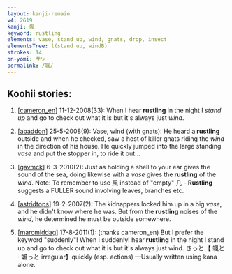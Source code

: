```yaml
---
layout: kanji-remain
v4: 2619
kanji: 颯
keyword: rustling
elements: vase, stand up, wind, gnats, drop, insect
elementsTree: l(stand up, windB)
strokes: 14
on-yomi: サツ
permalink: /颯/
---
```


## Koohii stories: 

1) [<a href="http://kanji.koohii.com/profile/cameron_en">cameron_en</a>] 11-12-2008(33): When I hear<strong> rustling</strong> in the night I <em>stand up</em> and go to check out what it is but it&#039;s always just <em>wind</em>.

2) [<a href="http://kanji.koohii.com/profile/abaddon">abaddon</a>] 25-5-2008(9): Vase, wind (with gnats): He heard a<strong> rustling</strong> outside and when he checked, saw a host of killer gnats riding the <em>wind</em> in the direction of his house. He quickly jumped into the large standing <em>vase</em> and put the stopper in, to ride it out...

3) [<a href="http://kanji.koohii.com/profile/gavmck">gavmck</a>] 6-3-2010(2): Just as holding a shell to your ear gives the sound of the sea, doing likewise with a <em>vase</em> gives the<strong> rustling</strong> of the <em>wind</em>. Note: To remember to use 風 instead of &quot;empty&quot; 几 -<strong> Rustling</strong> suggests a FULLER sound involving leaves, branches etc.

4) [<a href="http://kanji.koohii.com/profile/astridtops">astridtops</a>] 19-2-2007(2): The kidnappers locked him up in a big <em>vase</em>, and he didn&#039;t know where he was. But from the<strong> rustling</strong> noises of the <em>wind</em>, he determined he must be outside somewhere.

5) [<a href="http://kanji.koohii.com/profile/marcmiddag">marcmiddag</a>] 17-8-2011(1): (thanks cameron_en) But I prefer the keyword &quot;suddenly&quot;! When I suddenly! hear<strong> rustling</strong> in the night I stand up and go to check out what it is but it&#039;s always just wind. さっと 【 颯と · 颯っと irregular】quickly (esp. actions) —Usually written using kana alone.

